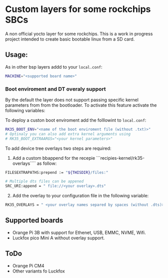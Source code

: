 # Custom layers for some rockchips SBCs


A non official yocto layer for some rockchips. This is a work in progress
project intended to create basic bootable linux from a SD card.


## Usage:

As in other bsp layers addd to your ```local.conf```:

```bash
MACHINE="<supported board name>"
```

### Boot enviroment and DT overaly support

By the default the layer does not support passing specific kernel parameters from
from the bootloader. To activate this feature activate the following variables:

To deploy a custon boot enviroment add the folllowint to ```local.conf```:


```bash
RK35_BOOT_ENV="<name of the boot enviroment file (without .txt)>"
# Optinaly you can also add extra kernel arguments using
# RK35_BOOT_EXTRAARGS="<your kernel parameters>"
```

To add device tree overlays two steps are required:

1. Add a custom bbappend for the recepie ```recipies-kernel/rk35-overlays```` as follow:
```bash
FILESEXTRAPATHS:prepend := "${THISDIR}/files:"

# Multiple dts files can be appened
SRC_URI:append = " file://<your overlay>.dts"

```

2. Add the overlay to your configuration file in the following variable:

```bash
RK35_OVERLAYS = " <your overlay names separed by spaces (without .dts)>"
```

## Supported boards

- Orange Pi 3B with support for Ethenet, USB, EMMC, NVME, Wifi. 
- Luckfox pico Mini A without overlay support.


## ToDo

- Orange Pi CM4
- Other variants fo Luckfox





